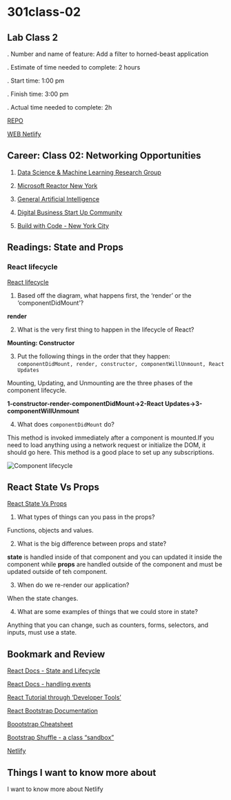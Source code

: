# 301class-02

## Lab Class 2

. Number and name of feature: Add a filter to horned-beast application

. Estimate of time needed to complete: 2 hours

. Start time: 1:00 pm

. Finish time: 3:00 pm

. Actual time needed to complete: 2h

[REPO](https://github.com/VMO2020/horned-beast)

[WEB Netlify](https://vmog-horned-beasts.netlify.app/#top)

## Career: Class 02: Networking Opportunities

1. [Data Science & Machine Learning Research Group](https://www.meetup.com/data-science-machine-learning-research-group/  )  

2. [Microsoft Reactor New York](https://www.meetup.com/microsoft-reactor-new-york/)

3. [General Artificial Intelligence](https://www.meetup.com/general-artificial-intelligence/)

4. [Digital Business Start Up Community](https://www.meetup.com/digital-business-start-up-community/)  

5. [Build with Code - New York City](https://www.meetup.com/build-with-code-new-york/)  

## Readings: State and Props  

### React lifecycle

[React lifecycle](https://medium.com/@joshuablankenshipnola/react-component-lifecycle-events-cb77e670a093)

1. Based off the diagram, what happens first, the ‘render’ or the ‘componentDidMount’?  

**render**
  
2. What is the very first thing to happen in the lifecycle of React?  

**Mounting: Constructor**

3. Put the following things in the order that they happen: `componentDidMount, render, constructor, componentWillUnmount, React Updates`

Mounting, Updating, and Unmounting are the three phases of the component lifecycle.

**1-constructor-render-componentDidMount->2-React Updates->3-componentWillUnmount**

4. What does `componentDidMount` do?  

This method is invoked immediately after a component is mounted.If you need to load anything using a network request or initialize the DOM, it should go here. This method is a good place to set up any subscriptions.

![Component lifecycle](https://miro.medium.com/v2/resize:fit:4800/0*0saPKFiTUk6W3FYp)

## React State Vs Props

[React State Vs Props](https://www.youtube.com/watch?v=IYvD9oBCuJI)  

1. What types of things can you pass in the props?  

Functions, objects and values.

2. What is the big difference between props and state?  

**state** is handled inside of that component and you can updated it inside the component while **props** are handled outside of the component and must be updated outside of teh component.  

3. When do we re-render our application?  

When the state changes.

4. What are some examples of things that we could store in state?  

Anything that you can change, such as counters, forms, selectors, and inputs, must use a state.  

## Bookmark and Review

[React Docs - State and Lifecycle](https://legacy.reactjs.org/docs/state-and-lifecycle.html)

[React Docs - handling events](https://legacy.reactjs.org/docs/handling-events.html)

[React Tutorial through ‘Developer Tools’](https://react.dev/learn/tutorial-tic-tac-toe)

[React Bootstrap Documentation](https://react-bootstrap.github.io/)

[Boootstrap Cheatsheet](https://getbootstrap.com/docs/5.0/examples/cheatsheet/)

[Bootstrap Shuffle - a class “sandbox”](https://bootstrapshuffle.com/classes)

[Netlify](https://www.netlify.com/)

## Things I want to know more about

I want to know more about Netlify
